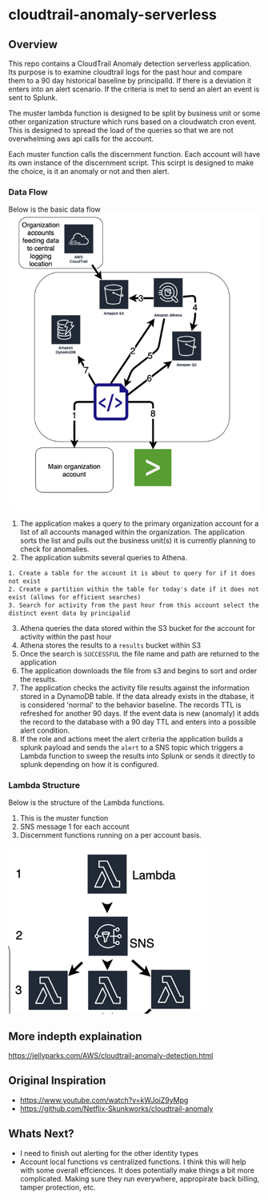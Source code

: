 # cloudtrail-anomaly-serverless

## Overview

This repo contains a CloudTrail Anomaly detection serverless application. Its purpose is to examine cloudtrail logs for the past hour and compare them to a 90 day historical baseline by principalId. If there is a deviation it enters into an alert scenario. If the criteria is met to send an alert an event is sent to Splunk.

The muster lambda function is designed to be split by business unit or some other organization structure which runs based on a cloudwatch cron event. This is designed to spread the load of the queries so that we are not overwhelming aws api calls for the account.

Each muster function calls the discernment function. Each account will have its own instance of the discernment script. This scirpt is designed to make the choice, is it an anomaly or not and then alert.

### Data Flow
Below is the basic data flow
![](data_flow.png)

1. The application makes a query to the primary organization account for a list of all accounts managed within the organization. The application sorts the list and pulls out the business unit(s) it is currently planning to check for anomalies.
2. The application submits several queries to Athena.

```
1. Create a table for the account it is about to query for if it does not exist
2. Create a partition within the table for today's date if it does not exist (allows for efficient searches)
3. Search for activity from the past hour from this account select the distinct event data by principalid
```
3. Athena queries the data stored within the S3 bucket for the account for activity within the past hour
4. Athena stores the results to a `results` bucket within S3
5. Once the search is `SUCCESSFUL` the file name and path are returned to the application
6. The application downloads the file from s3 and begins to sort and order the results.
7. The application checks the activity file results against the information stored in a DynamoDB table. If the data already exists in the dtabase, it is considered 'normal' to the behavior baseline. The records TTL is refreshed for another 90 days. If the event data is new (anomaly) it adds the record to the database with a 90 day TTL and enters into a possible alert condition.
8. If the role and actions meet the alert criteria the application builds a splunk payload and sends the `alert` to a SNS topic which triggers a Lambda function to sweep the results into Splunk or sends it directly to splunk depending on how it is configured.


### Lambda Structure
Below is the structure of the Lambda functions.
1. This is the muster function
2. SNS message 1 for each account
3. Discernment functions running on a per account basis.

![](lambda_flow.png)

## More indepth explaination

https://jellyparks.com/AWS/cloudtrail-anomaly-detection.html

## Original Inspiration

- https://www.youtube.com/watch?v=kWJoiZ9yMpg
- https://github.com/Netflix-Skunkworks/cloudtrail-anomaly

## Whats Next?

- I need to finish out alerting for the other identity types
- Account local functions vs centralized functions. I think this will help with some overall effciences. It does potentially make things a bit more complicated. Making sure they run everywhere, appropirate back billing, tamper protection, etc.

